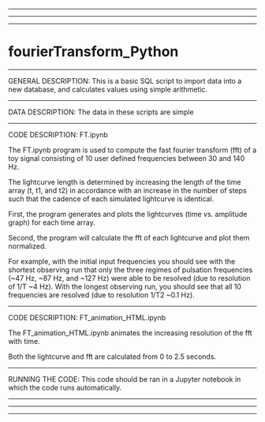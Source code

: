 ___________________________________________________________________________________________________________________________________________________________________
___________________________________________________________________________________________________________________________________________________________________
___________________________________________________________________________________________________________________________________________________________________
# fourierTransform_Python

___________________________________________________________________________________________________________________________________________________________________
GENERAL DESCRIPTION:
This is a basic SQL script to import data into a new database, and calculates values using simple arithmetic.

___________________________________________________________________________________________________________________________________________________________________
DATA DESCRIPTION:
The data in these scripts are simple 

___________________________________________________________________________________________________________________________________________________________________
CODE DESCRIPTION: FT.ipynb

The FT.ipynb program is used to compute the fast fourier transform (fft) of a toy signal consisting of 10 user defined frequencies between 30 and 140 Hz.

The lightcurve length is determined by increasing the length of the time array (t, t1, and t2) in accordance with an increase in the number of steps such that the cadence of each simulated lightcurve is identical.

First, the program generates and plots the lightcurves (time vs. amplitude graph) for each time array.

Second, the program will calculate the fft of each lightcurve and plot them normalized.

For example, with the initial input frequencies you should see with the shortest observing run that only the three regimes of pulsation frequencies (~47 Hz, ~87 Hz, and ~127 Hz) were able to be resolved (due to resolution of 1/T ~4 Hz). With the longest observing run, you should see that all 10 frequencies are resolved (due to resolution 1/T2 ~0.1 Hz).

-------------------------------------------------------------------------------------------------------------------------------

CODE DESCRIPTION: FT_animation_HTML.ipynb

The FT_animation_HTML.ipynb animates the increasing resolution of the fft with time.

Both the lightcurve and fft are calculated from 0 to 2.5 seconds.

___________________________________________________________________________________________________________________________________________________________________
RUNNING THE CODE:
This code should be ran in a Jupyter notebook in which the code runs automatically. 


___________________________________________________________________________________________________________________________________________________________________
___________________________________________________________________________________________________________________________________________________________________
___________________________________________________________________________________________________________________________________________________________________
